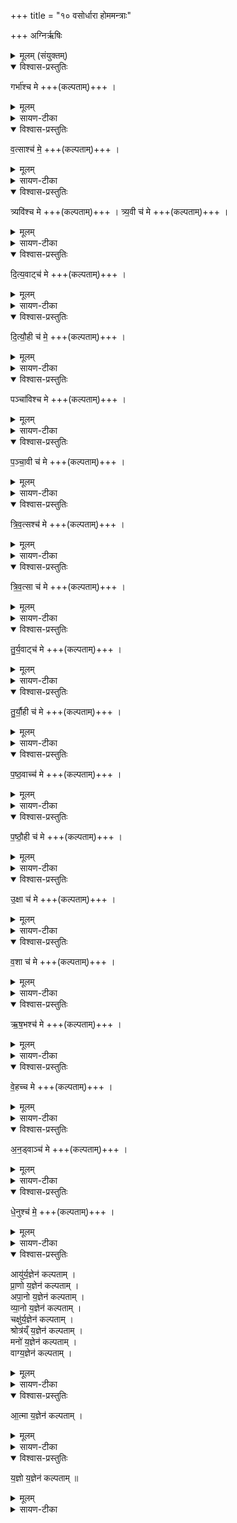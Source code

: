 +++
title = "१० वसोर्धारा होममन्त्राः"

+++
अग्निर्ऋषिः

<details><summary>मूलम् (संयुक्तम्)</summary>

गर्भा॑श्च मे व॒त्साश्च॑ मे॒ त्र्यवि॑श्च मे त्र्य॒वी च॑ मे दित्य॒वाट्च॑ मे दित्यौ॒ही च॑ मे॒ पञ्चा॑विश्च मे पञ्चा॒वी च॑ मे त्रिव॒त्सश्च॑ मे त्रिव॒त्सा च॑ मे तुर्य॒वाट्च॑ मे तुर्यौ॒ही च॑ मे पष्ठ॒वाच्च॑ मे पष्ठौ॒ही च॑ म उ॒क्षा च॑ मे व॒शा च॑ म ऋष॒भश्च॑ [17]  मे॒ वे॒हच्चमेऽन॒ड्वाञ्च॑ मे धे॒नुश्च॑ म॒ आयु॑र्य॒ज्ञेन॑ कल्पताम्प्रा॒णो य॒ज्ञेन॑ कल्पतामपा॒नो य॒ज्ञेन॑ कल्पताव्ँ व् या॒नो य॒ज्ञेन॑ कल्पता॒ञ्चक्षु॑र्य॒ज्ञेन॑ कल्पताँ॒ श्रोत्र॑य्ँ य॒ज्ञेन॑ कल्पता॒म्मनो॑ य॒ज्ञेन॑ कल्पता॒व्ँवाग्य॒ज्ञेन॑ कल्पतामा॒त्मा य॒ज्ञेन॑ कल्पताय्ँ य॒ज्ञो य॒ज्ञेन॑ कल्पताम् ॥ [18]  
</details>

<details open><summary>विश्वास-प्रस्तुतिः</summary>

गर्भा॑श्च मे +++(कल्पताम्)+++ ।  
</details>

<details><summary>मूलम्</summary>

गर्भा॑श्च मे +++(कल्पताम्)+++ ।  
</details>

<details><summary>सायण-टीका</summary>

(अथ चतुर्थकाण्डे सप्तमप्रपाठके दशमोऽनुवाकः)
दशममाह– 		गर्भाश्च म इति ।  
गर्भा वत्साश्च प्रसिद्धाः ।  
</details>

<details open><summary>विश्वास-प्रस्तुतिः</summary>

व॒त्साश्च॑ मे॒  +++(कल्पताम्)+++ ।  
</details>

<details><summary>मूलम्</summary>

व॒त्साश्च॑ मे॒  +++(कल्पताम्)+++ ।  
</details>

<details><summary>सायण-टीका</summary>

सार्धसंमत्सरो वत्सरूपः पुंगवख्यविः ।  
</details>

<details open><summary>विश्वास-प्रस्तुतिः</summary>

त्र्यवि॑श्च मे +++(कल्पताम्)+++ ।
त्र्य॒वी च॑ मे +++(कल्पताम्)+++ ।  
</details>

<details><summary>मूलम्</summary>

त्र्यवि॑श्च मे +++(कल्पताम्)+++ ।
त्र्य॒वी च॑ मे +++(कल्पताम्)+++ ।  
</details>

<details><summary>सायण-टीका</summary>

तथाविधा गौस्त्र्यवी ।  
</details>

<details open><summary>विश्वास-प्रस्तुतिः</summary>

दि॒त्य॒वाट्च॑ मे +++(कल्पताम्)+++ ।  
</details>

<details><summary>मूलम्</summary>

दि॒त्य॒वाट्च॑ मे +++(कल्पताम्)+++ ।  
</details>

<details><summary>सायण-टीका</summary>

द्विसंवत्सर ऋषभो दित्यवाट् ।  
</details>

<details open><summary>विश्वास-प्रस्तुतिः</summary>

दि॒त्यौ॒ही च॑ मे॒  +++(कल्पताम्)+++ ।  
</details>

<details><summary>मूलम्</summary>

दि॒त्यौ॒ही च॑ मे॒  +++(कल्पताम्)+++ ।  
</details>

<details><summary>सायण-टीका</summary>

तथाविधा गौर्दित्यौही ।  
</details>

<details open><summary>विश्वास-प्रस्तुतिः</summary>

पञ्चा॑विश्च मे +++(कल्पताम्)+++ ।  
</details>

<details><summary>मूलम्</summary>

पञ्चा॑विश्च मे +++(कल्पताम्)+++ ।  
</details>

<details><summary>सायण-टीका</summary>

सार्धद्विसंवत्सर क्रषभः पञ्चबिः ।  
</details>

<details open><summary>विश्वास-प्रस्तुतिः</summary>

प॒ञ्चा॒वी च॑ मे +++(कल्पताम्)+++ ।  
</details>

<details><summary>मूलम्</summary>

प॒ञ्चा॒वी च॑ मे +++(कल्पताम्)+++ ।  
</details>

<details><summary>सायण-टीका</summary>

तश्चाविधा गौः पञ्चावी ।  
</details>

<details open><summary>विश्वास-प्रस्तुतिः</summary>

त्रि॒व॒त्सश्च॑  मे +++(कल्पताम्)+++ ।  
</details>

<details><summary>मूलम्</summary>

त्रि॒व॒त्सश्च॑  मे +++(कल्पताम्)+++ ।  
</details>

<details><summary>सायण-टीका</summary>

संवत्सरत्रयोपेत ऋषभस्त्रिवत्सः ।  
</details>

<details open><summary>विश्वास-प्रस्तुतिः</summary>

त्रि॒व॒त्सा  च॑ मे +++(कल्पताम्)+++ ।  
</details>

<details><summary>मूलम्</summary>

त्रि॒व॒त्सा  च॑ मे +++(कल्पताम्)+++ ।  
</details>

<details><summary>सायण-टीका</summary>

तथाविधा गौस्त्रिवत्सा ।  
</details>

<details open><summary>विश्वास-प्रस्तुतिः</summary>

तु॒र्य॒वाट्च॑ मे +++(कल्पताम्)+++ ।  
</details>

<details><summary>मूलम्</summary>

तु॒र्य॒वाट्च॑ मे +++(कल्पताम्)+++ ।  
</details>

<details><summary>सायण-टीका</summary>

सार्धत्रिवत्सर ऋषभस्तुर्यवाट् ।  
</details>

<details open><summary>विश्वास-प्रस्तुतिः</summary>

तु॒र्यौ॒ही च॑ मे +++(कल्पताम्)+++ ।  
</details>

<details><summary>मूलम्</summary>

तु॒र्यौ॒ही च॑ मे +++(कल्पताम्)+++ ।  
</details>

<details><summary>सायण-टीका</summary>

तथाविधा नौस्तुर्यौहि ।  
</details>

<details open><summary>विश्वास-प्रस्तुतिः</summary>

प॒ष्ठ॒वाच्च॑  मे +++(कल्पताम्)+++ ।  
</details>

<details><summary>मूलम्</summary>

प॒ष्ठ॒वाच्च॑  मे +++(कल्पताम्)+++ ।  
</details>

<details><summary>सायण-टीका</summary>

चतुःसंवत्सर ऋषभः षष्ठवात् ।  
</details>

<details open><summary>विश्वास-प्रस्तुतिः</summary>

प॒ष्ठौ॒ही च॑  मे +++(कल्पताम्)+++ ।  
</details>

<details><summary>मूलम्</summary>

प॒ष्ठौ॒ही च॑  मे +++(कल्पताम्)+++ ।  
</details>

<details><summary>सायण-टीका</summary>

तथाविधा गौः पष्ठौही ।  
</details>

<details open><summary>विश्वास-प्रस्तुतिः</summary>

उ॒क्षा च॑ मे +++(कल्पताम्)+++ ।  
</details>

<details><summary>मूलम्</summary>

उ॒क्षा च॑ मे +++(कल्पताम्)+++ ।  
</details>

<details><summary>सायण-टीका</summary>

सेचनसमर्थ ऋषभ उक्षा ।  
</details>

<details open><summary>विश्वास-प्रस्तुतिः</summary>

व॒शा च॑  मे +++(कल्पताम्)+++ ।  
</details>

<details><summary>मूलम्</summary>

व॒शा च॑  मे +++(कल्पताम्)+++ ।  
</details>

<details><summary>सायण-टीका</summary>

वन्ध्या गौर्वशा ।  
</details>

<details open><summary>विश्वास-प्रस्तुतिः</summary>

ऋ॒ष॒भश्च॑  मे +++(कल्पताम्)+++ ।  
</details>

<details><summary>मूलम्</summary>

ऋ॒ष॒भश्च॑  मे +++(कल्पताम्)+++ ।  
</details>

<details><summary>सायण-टीका</summary>

उक्ष्णोऽप्याधिकवयस्क ऋषभः।  
</details>

<details open><summary>विश्वास-प्रस्तुतिः</summary>

वे॒हच्च मे +++(कल्पताम्)+++ ।  
</details>

<details><summary>मूलम्</summary>

वे॒हच्च मे +++(कल्पताम्)+++ ।  
</details>

<details><summary>सायण-टीका</summary>

गर्भघातिनी गोर्वेहत् ।  
</details>

<details open><summary>विश्वास-प्रस्तुतिः</summary>

अ॒न॒ड्वाञ्च॑ मे +++(कल्पताम्)+++ ।  
</details>

<details><summary>मूलम्</summary>

अ॒न॒ड्वाञ्च॑ मे +++(कल्पताम्)+++ ।  
</details>

<details><summary>सायण-टीका</summary>

शकटस्य वाहकोऽनड्वान् ।  
</details>

<details open><summary>विश्वास-प्रस्तुतिः</summary>

धे॒नुश्च॑ मे॒  +++(कल्पताम्)+++ ।  
</details>

<details><summary>मूलम्</summary>

धे॒नुश्च॑ मे॒  +++(कल्पताम्)+++ ।  
</details>

<details><summary>सायण-टीका</summary>

नवप्रसूता गौर्धेनुः
</details>

<details open><summary>विश्वास-प्रस्तुतिः</summary>

आयु॑र्य॒ज्ञेन॑ कल्पताम्    ।     
प्रा॒णो य॒ज्ञेन॑ कल्पताम्  ।  
अपा॒नो य॒ज्ञेन॑ कल्पताम् ।  
व्या॒नो य॒ज्ञेन॑ कल्पताम् ।  
चक्षु॑र्य॒ज्ञेन॑ कल्पताम् ।  
श्रोत्र॑य्ँ य॒ज्ञेन॑ कल्पताम् ।  
मनो॑ य॒ज्ञेन॑ कल्पताम् ।  
वाग्य॒ज्ञेन॑ कल्पताम् ।  
</details>

<details><summary>मूलम्</summary>

आयु॑र्य॒ज्ञेन॑ कल्पताम्    ।     
प्रा॒णो य॒ज्ञेन॑ कल्पताम्  ।  
अपा॒नो य॒ज्ञेन॑ कल्पताम् ।  
व्या॒नो य॒ज्ञेन॑ कल्पताम् ।  
चक्षु॑र्य॒ज्ञेन॑ कल्पताम् ।  
श्रोत्र॑य्ँ य॒ज्ञेन॑ कल्पताम् ।  
मनो॑ य॒ज्ञेन॑ कल्पताम् ।  
वाग्य॒ज्ञेन॑ कल्पताम् ।  
</details>

<details><summary>सायण-टीका</summary>

आयुरादयः प्रसिद्धाः ।   
</details>

<details open><summary>विश्वास-प्रस्तुतिः</summary>

आ॒त्मा य॒ज्ञेन॑ कल्पताम् ।  
</details>

<details><summary>मूलम्</summary>

आ॒त्मा य॒ज्ञेन॑ कल्पताम् ।  
</details>

<details><summary>सायण-टीका</summary>

आत्मा शरीरम् ।  
उक्ता आयुरादयो मदीयेन यज्ञेन कार्यक्षमा भवन्तु ।   
</details>

<details open><summary>विश्वास-प्रस्तुतिः</summary>

य॒ज्ञो य॒ज्ञेन॑ कल्पताम् ॥  
</details>

<details><summary>मूलम्</summary>

य॒ज्ञो य॒ज्ञेन॑ कल्पताम् ॥  
</details>

<details><summary>सायण-टीका</summary>

यज्ञः करिष्यमाणोऽश्वगेधादिः ।  
सोऽप्यनेनानुष्ठीयमानेन यज्ञेन स्वकार्यक्षमो भवतु ॥  

चतुर्थकाण्डे सप्तमप्रपाठके दशमोऽनुवाकः
</details>
